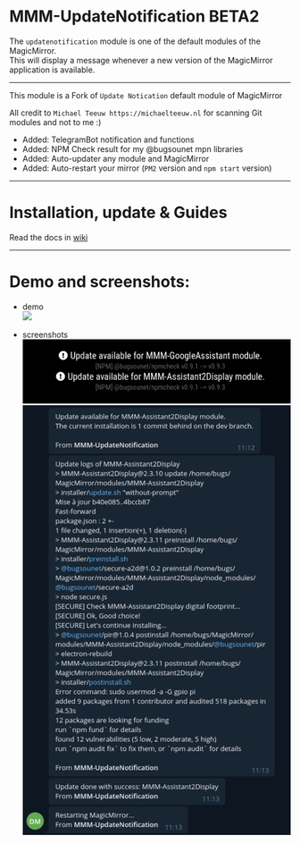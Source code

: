 # MMM-UpdateNotification BETA2

The `updatenotification` module is one of the default modules of the MagicMirror.<br>
This will display a message whenever a new version of the MagicMirror application is available.

---
This module is a Fork of `Update Notication` default module of MagicMirror

All credit to `Michael Teeuw https://michaelteeuw.nl` for scanning Git modules and not to me :)

* Added: TelegramBot notification and functions
* Added: NPM Check result for my @bugsounet mpn libraries
* Added: Auto-updater any module and MagicMirror
* Added: Auto-restart your mirror (`PM2` version and `npm start` version)

---
# Installation, update & Guides
Read the docs in [wiki](https://github.com/bugsounet/MMM-UpdateNotification/wiki)<br>

---
# Demo and screenshots:

- demo<br>
[![](https://i9.ytimg.com/vi/ip0wGeLl-7s/mq1.jpg?sqp=CNjjyvoF&rs=AOn4CLBTXsgpPfs-EOt8q0nxc6jmcYWiSQ)](https://www.youtube.com/watch?v=ip0wGeLl-7s)

- screenshots<br>
![](https://raw.githubusercontent.com/bugsounet/MMM-UpdateNotification/dev/shoot/shot1.png)
![](https://raw.githubusercontent.com/bugsounet/MMM-UpdateNotification/dev/shoot/shot2.png)
